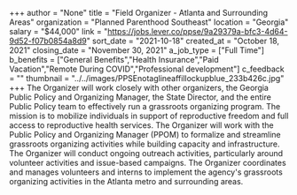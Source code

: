 +++
author = "None"
title = "Field Organizer - Atlanta and Surrounding Areas"
organization = "Planned Parenthood Southeast"
location = "Georgia"
salary = "$44,000"
link = "https://jobs.lever.co/ppse/9a29379a-bfc3-4d64-9d52-f07b0854a8d9"
sort_date = "2021-10-18"
created_at = "October 18, 2021"
closing_date = "November 30, 2021"
a_job_type = ["Full Time"]
b_benefits = ["General Benefits","Health Insurance","Paid Vacation","Remote During COVID","Professional development"]
c_feedback = ""
thumbnail = "../../images/PPSEnotaglineaffillockupblue_233b426c.jpg"
+++
The Organizer will work closely with other organizers, the Georgia Public Policy and Organizing Manager, the State Director, and the entire Public Policy team to effectively run a grassroots organizing program. The mission is to mobilize individuals in support of reproductive freedom and full access to reproductive health services. The Organizer will work with the Public Policy and Organizing Manager (PPOM)  to formalize and streamline grassroots organizing activities while building capacity and infrastructure. The Organizer will conduct ongoing outreach activities, particularly around volunteer activities and issue-based campaigns. The Organizer coordinates and manages volunteers and interns to implement the agency's grassroots organizing activities in the Atlanta metro and surrounding areas.     
